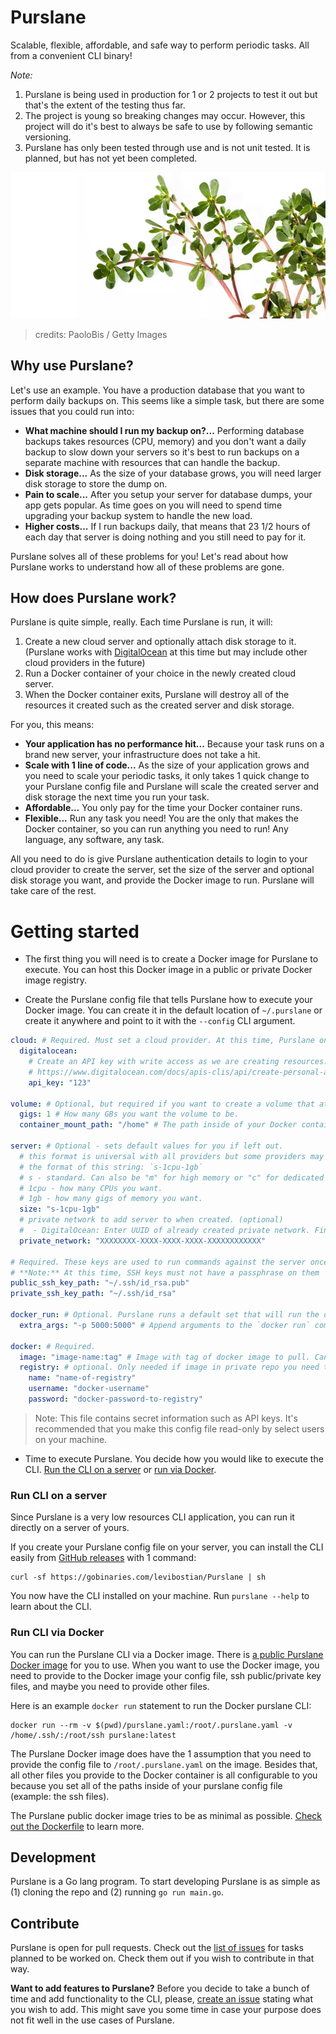 # Purslane

Scalable, flexible, affordable, and safe way to perform periodic tasks. All from a convenient CLI binary!

*Note:* 
1. Purslane is being used in production for 1 or 2 projects to test it out but that's the extent of the testing thus far. 
2. The project is young so breaking changes may occur. However, this project will do it's best to always be safe to use by following semantic versioning. 
3. Purslane has only been tested through use and is not unit tested. It is planned, but has not yet been completed. 

![logo](misc/logo.jpg)
> credits: PaoloBis / Getty Images

## Why use Purslane? 

Let's use an example. You have a production database that you want to perform daily backups on. This seems like a simple task, but there are some issues that you could run into:

* **What machine should I run my backup on?...** Performing database backups takes resources (CPU, memory) and you don't want a daily backup to slow down your servers so it's best to run backups on a separate machine with resources that can handle the backup. 
* **Disk storage...** As the size of your database grows, you will need larger disk storage to store the dump on. 
* **Pain to scale...** After you setup your server for database dumps, your app gets popular. As time goes on you will need to spend time upgrading your backup system to handle the new load.
* **Higher costs...** If I run backups daily, that means that 23 1/2 hours of each day that server is doing nothing and you still need to pay for it.

Purslane solves all of these problems for you! Let's read about how Purslane works to understand how all of these problems are gone.

## How does Purslane work?

Purslane is quite simple, really. Each time Purslane is run, it will:
1. Create a new cloud server and optionally attach disk storage to it. (Purslane works with [DigitalOcean](https://www.digitalocean.com/) at this time but may include other cloud providers in the future)
2. Run a Docker container of your choice in the newly created cloud server. 
3. When the Docker container exits, Purslane will destroy all of the resources it created such as the created server and disk storage. 

For you, this means:
* **Your application has no performance hit...** Because your task runs on a brand new server, your infrastructure does not take a hit. 
* **Scale with 1 line of code...** As the size of your application grows and you need to scale your periodic tasks, it only takes 1 quick change to your Purslane config file and Purslane will scale the created server and disk storage the next time you run your task. 
* **Affordable...** You only pay for the time your Docker container runs. 
* **Flexible...** Run any task you need! You are the only that makes the Docker container, so you can run anything you need to run! Any language, any software, any task. 

All you need to do is give Purslane authentication details to login to your cloud provider to create the server, set the size of the server and optional disk storage you want, and provide the Docker image to run. Purslane will take care of the rest. 

# Getting started

* The first thing you will need is to create a Docker image for Purslane to execute. You can host this Docker image in a public or private Docker image registry. 

* Create the Purslane config file that tells Purslane how to execute your Docker image. You can create it in the default location of `~/.purslane` or create it anywhere and point to it with the `--config` CLI argument. 

```yaml
cloud: # Required. Must set a cloud provider. At this time, Purslane only works with DigitalOcean
  digitalocean:
    # Create an API key with write access as we are creating resources. 
    # https://www.digitalocean.com/docs/apis-clis/api/create-personal-access-token/
    api_key: "123" 

volume: # Optional, but required if you want to create a volume that attaches to the server. 
  gigs: 1 # How many GBs you want the volume to be. 
  container_mount_path: "/home" # The path inside of your Docker container you want the volume to attach to. 

server: # Optional - sets default values for you if left out. 
  # this format is universal with all providers but some providers may not have the combination you specify. This format will be converted to the string specific to the cloud provider for you. 
  # the format of this string: `s-1cpu-1gb`
  # s - standard. Can also be "m" for high memory or "c" for dedicated CPU. 
  # 1cpu - how many CPUs you want. 
  # 1gb - how many gigs of memory you want. 
  size: "s-1cpu-1gb" 
  # private network to add server to when created. (optional)
  #  - DigitalOcean: Enter UUID of already created private network. Find UUID in DigitalOcean's website > select a VPC > See UUID in URL of webpage. 
  private_network: "XXXXXXXX-XXXX-XXXX-XXXX-XXXXXXXXXXXX" 

# Required. These keys are used to run commands against the server once it's created. The machine you run the CLI from will SSH into the created server and send commands to it. 
# **Note:** At this time, SSH keys must not have a passphrase on them 
public_ssh_key_path: "~/.ssh/id_rsa.pub"
private_ssh_key_path: "~/.ssh/id_rsa"

docker_run: # Optional. Purslane runs a default set that will run the docker container just fine. 
  extra_args: "-p 5000:5000" # Append arguments to the `docker run` command. Great place to add ports bindings or environment variables, for example. 

docker: # Required. 
  image: "image-name:tag" # Image with tag of docker image to pull. Can be from private or public repo. 
  registry: # optional. Only needed if image in private repo you need to authenticate with. 
    name: "name-of-registry"
    username: "docker-username"
    password: "docker-password-to-registry"
```

> Note: This file contains secret information such as API keys. It's recommended that you make this config file read-only by select users on your machine. 

* Time to execute Purslane. You decide how you would like to execute the CLI. [Run the CLI on a server](#run-cli-on-a-server) or [run via Docker](#run-cli-via-docker). 

### Run CLI on a server 

Since Purslane is a very low resources CLI application, you can run it directly on a server of yours. 

If you create your Purslane config file on your server, you can install the CLI easily from [GitHub releases](https://github.com/levibostian/purslane/releases) with 1 command:

```
curl -sf https://gobinaries.com/levibostian/Purslane | sh
```

You now have the CLI installed on your machine. Run `purslane --help` to learn about the CLI. 

### Run CLI via Docker

You can run the Purslane CLI via a Docker image. There is [a public Purslane Docker image](https://hub.docker.com/levibostian/purslane) for you to use. When you want to use the Docker image, you need to provide to the Docker image your config file, ssh public/private key files, and maybe you need to provide other files. 

Here is an example `docker run` statement to run the Docker purslane CLI:
```
docker run --rm -v $(pwd)/purslane.yaml:/root/.purslane.yaml -v /home/.ssh/:/root/ssh purslane:latest
```

The Purslane Docker image does have the 1 assumption that you need to provide the config file to `/root/.purslane.yaml` on the image. Besides that, all other files you provide to the Docker container is all configurable to you because you set all of the paths inside of your purslane config file (example: the ssh files). 

The Purslane public docker image tries to be as minimal as possible. [Check out the Dockerfile](Dockerfile) to learn more.

## Development 

Purslane is a Go lang program. To start developing Purslane is as simple as (1) cloning the repo and (2) running `go run main.go`.

## Contribute

Purslane is open for pull requests. Check out the [list of issues](https://github.com/levibostian/purslane/issues) for tasks planned to be worked on. Check them out if you wish to contribute in that way.

**Want to add features to Purslane?** Before you decide to take a bunch of time and add functionality to the CLI, please, [create an issue](https://github.com/levibostian/Purslane/issues/new) stating what you wish to add. This might save you some time in case your purpose does not fit well in the use cases of Purslane.
